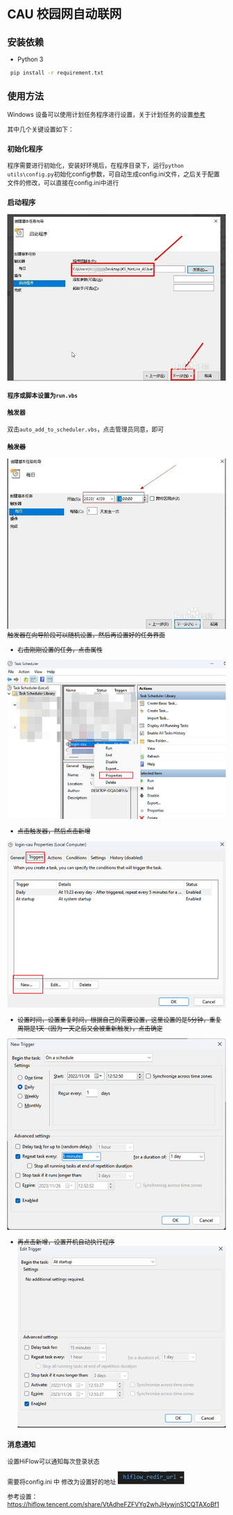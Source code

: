# CAU 校园网自动联网

## 安装依赖 
- Python 3
```bash
 pip install -r requirement.txt
```

## 使用方法
Windows 设备可以使用计划任务程序进行设置，关于计划任务的设置[参考](https://jingyan.baidu.com/article/414eccf60c40e32a431f0af6.html)

其中几个关键设置如下：
### 初始化程序
程序需要进行初始化，安装好环境后，在程序目录下，运行`python utils\config.py`初始化config参数，可自动生成config.ini文件，之后关于配置文件的修改，可以直接在config.ini中进行

### 启动程序
![1669437914700](image/README/1669437914700.png)
#### 程序或脚本设置为`run.vbs`

#### 触发器
双击`auto_add_to_scheduler.vbs`，点击管理员同意，即可

#### ~~触发器~~ 

![1669437995903](image/README/1669437995903.png) 
~~触发器在向导阶段可以随机设置，然后再设置好的任务界面~~
- ~~右击刚刚设置的任务，点击属性~~

![1669438238650](image/README/1669438238650.png) 
- ~~点击触发器，然后点击新增~~ 

![1669438334073](image/README/1669438334073.png) 
- ~~设置时间，设置重复时间，根据自己的需要设置，这里设置的是5分钟，重复周期是1天（因为一天之后又会被重新触发），点击确定~~

![1669438403193](image/README/1669438403193.png)
- ~~再点击新增，设置开机自动执行程序~~
![1669438425148](image/README/1669438425148.png)


### 消息通知

设置HiFlow可以通知每次登录状态

需要将config.ini 中 修改为设置好的地址 
![1669438899672](image/README/1669438899672.png)

参考设置：
https://hiflow.tencent.com/share/VtAdheFZFVYg2whJHywjnS1CQTAXoBf1